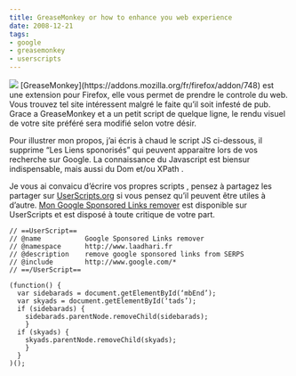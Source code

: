 ```yaml
---
title: GreaseMonkey or how to enhance you web experience
date: 2008-12-21
tags:
- google
- greasemonkey
- userscripts
---
```

<img class="thumbnail" src="/images/post/greasemonkey.gif" />
[GreaseMonkey](https://addons.mozilla.org/fr/firefox/addon/748) est une extension pour Firefox, elle vous permet de prendre le controle du web. Vous trouvez tel site intéressent malgré le faite qu’il soit infesté de pub. Grace a GreaseMonkey et a un petit script de quelque ligne, le rendu visuel de votre site préféré sera modifié selon votre désir.

Pour illustrer mon propos, j’ai écris à chaud le script JS ci-dessous, il supprime “Les Liens sponorisés” qui peuvent apparaitre lors de vos recherche sur Google. La connaissance du Javascript est biensur indispensable, mais aussi du Dom et/ou XPath .

Je vous ai convaicu d’écrire vos propres scripts , pensez à partagez les partager sur [UserScripts.org](http://userscripts.org/) si vous pensez qu’il peuvent être utiles à d’autre. [Mon Google Sponsored Links remover](http://userscripts.org/scripts/show/38984) est disponible sur UserScripts et est disposé à toute critique de votre part.

    // ==UserScript==
    // @name           Google Sponsored Links remover
    // @namespace      http://www.laadhari.fr
    // @description    remove google sponsored links from SERPS
    // @include        http://www.google.com/*
    // ==/UserScript==
     
    (function() {
      var sidebarads = document.getElementById(‘mbEnd’);
      var skyads = document.getElementById(‘tads’);
      if (sidebarads) {
        sidebarads.parentNode.removeChild(sidebarads);
        }
      if (skyads) {
        skyads.parentNode.removeChild(skyads);
        }  
      }
    )();
